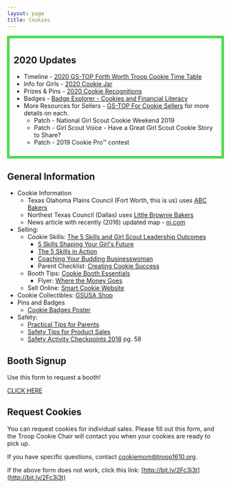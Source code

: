 ```yaml
---
layout: page
title: Cookies
---
```


<div style="border-color:#00cc00; border-style:double; border-width:thick; padding: 10px" markdown="1">

## 2020 Updates

- Timeline - [2020 GS-TOP Forth Worth Troop Cookie Time Table](https://www.gs-top.org/content/dam/girlscouts-gs-top/documents/one-off-documents/2019/cookies/2020%20Fort%20Worth%20Troop%20Cookie%20Time%20Table.pdf)
- Info for Girls - [2020 Cookie Jar](https://www.gs-top.org/content/dam/girlscouts-gs-top/documents/one-off-documents/2019/cookies/2020%20Cookie%20Jar.pdf)
- Prizes & Pins - [2020 Cookie Recognitions](https://www.gs-top.org/content/dam/girlscouts-gs-top/documents/one-off-documents/2019/cookies/2020%20Recognitions%20for%20Girls.pdf)
- Badges - [Badge Explorer - Cookies and Financial Literacy](https://www.gs-top.org/content/dam/girlscouts-gs-top/documents/one-off-documents/2019/cookies/Badges%20-%20Cookies%20and%20Financial%20Literacy%20WEB.pdf)
- More Resources for Sellers - [GS-TOP For Cookie Sellers](https://www.gs-top.org/en/cookies/cookie-resources.html) for more details on each.
  - Patch - National Girl Scout Cookie Weekend 2019
  - Patch - Girl Scout Voice - Have a Great Girl Scout Cookie Story to Share?
  - Patch - 2019 Cookie Pro™ contest

</div>

## General Information

- Cookie Information
  - Texas Olahoma Plains Council (Fort Worth, this is us) uses [ABC Bakers](https://www.abcbakers.com)
  - Northest Texas Council (Dallas) uses [Little Brownie Bakers](http://www.littlebrowniebakers.com)
  - News article with recently (2016) updated map - [nj.com](https://www.nj.com/entertainment/index.ssf/2016/03/why_new_jersey_is_the_best_place_to_buy_girl_scout.html)
- Selling:
  - Cookie Skills: [The 5 Skills and Girl Scout Leadership Outcomes](https://www.girlscouts.org/program/gs_cookies/pdf/2012_5_skills_and_gs_leadership_outcomes.pdf)
    - [5 Skills Shaping Your Girl's Future](https://www.girlscouts.org/program/gs_cookies/pdf/2012_5_skills_shaping_your_girls_future.pdf)
    - [The 5 Skills in Action](https://www.girlscouts.org/program/gs_cookies/pdf/2012_5_skills_in_action.pdf)
    - [Coaching Your Budding Businesswoman](https://www.girlscouts.org/program/gs_cookies/pdf/2012_coaching_your_budding_businesswoman.pdf)
    - Parent Checklist: [Creating Cookie Success](https://www.girlscouts.org/program/gs_cookies/pdf/2012_creating_cookie_success.pdf)
  - Booth Tips: [Cookie Booth Essentials](https://www.girlscouts.org/content/dam/girlscouts-gsusa/forms-and-documents/cookie/Resources/Cookie%20Booth%20Essentials.pdf)
    - Flyer: [Where the Money Goes](https://www.girlscouts.org/content/dam/girlscouts-gsusa/forms-and-documents/cookie/Resources/2018_MarComm_CookieInfographic_Flyer_5x7(1).pdf)
  - Sell Online: [Smart Cookie Website](https://www.abcsmartcookies.com)
- Cookie Collectibles: [GSUSA Shop](https://www.girlscoutshop.com/GIFTS/COOKIE-TIME-COLLECTIBLES)
- Pins and Badges
  - [Cookie Badges Poster](https://www.girlscouts.org/content/dam/girlscouts-gsusa/forms-and-documents/cookie/Resources/GSUSA_GSM_Cookie-Badges_Poster_24x36_18.pdf)
- Safety:
  - [Practical Tips for Parents](https://www.girlscouts.org/program/gs_cookies/pdf/2010_practical_tips_for_parents.pdf)
  - [Safety Tips for Product Sales](https://www.girlscouts.org/content/dam/girlscouts-gsusa/forms-and-documents/cookie/Resources/Safety%20Tips%20Updated%20Aug%202014%20Final.pdf)
  - [Safety Activity Checkpoints 2018](https://www.girlscouts.org/content/dam/girlscouts-gsusa/forms-and-documents/cookie/Resources/GSUSA_Safety-Activity-Checkpoints_2018.pdf) pg. 58

## Booth Signup

Use this form to request a booth!

[CLICK HERE](https://www.signupgenius.com/go/30e0f48a5aa22abfc1-booth)

## Request Cookies

You can request cookies for individual sales.  Please fill out this form, and the Troop Cookie Chair will contact you when your cookies are ready to pick up.

If you have specific questions, contact [cookiemom@troop1610.org](mailto:cookiemom@troop1610.org).

<div class="cognito">
<script src="https://services.cognitoforms.com/s/5CGgOlOKDkeFvcJcptH6IA"></script>
<script>Cognito.load("forms", { id: "1" });</script>
</div>

If the above form does not work, click this link: [http://bit.ly/2Fc3j3t](http://bit.ly/2Fc3j3t)
